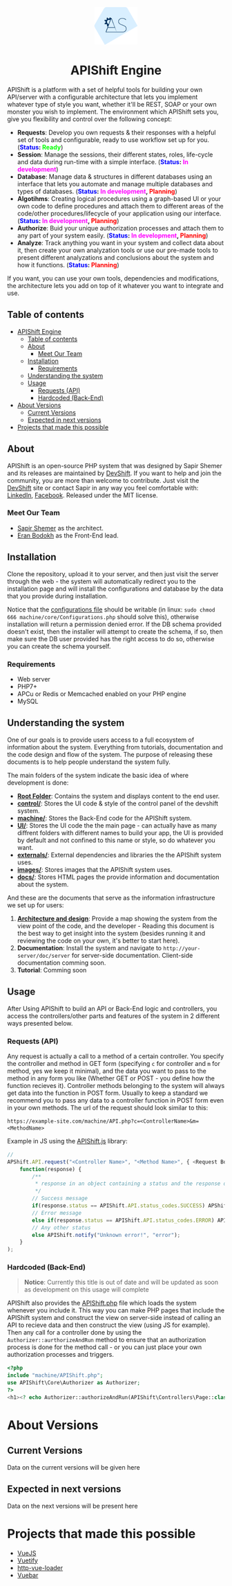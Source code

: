 <div align="center">
<img width="100px" src="https://raw.githubusercontent.com/DevShiftTeam/APIShift/master/images/apishift-logo.png">

# APIShift Engine
</div>

APIShift is a platform with a set of helpful tools for building your own API/server with a configurable architecture that lets you implement whatever type of style you want, whether it'll be REST, SOAP or your own monster you wish to implement. The environment which APIShift sets you, give you flexibility and control over the following concept:
 * **Requests**: Develop you own requests & their responses with a helpful set of tools and configurable, ready to use workflow set up for you. (**<span style="color:#0000ff">Status</span>: <span style="color:#00ff00">Ready</span>**)
 * **Session**: Manage the sessions, their different states, roles, life-cycle and data during run-time with a simple interface. (**<span style="color:#0000ff">Status</span>: <span style="color:#ff00ff">In development</span>**)
 * **Database**: Manage data & structures in different databases using an interface that lets you automate and manage multiple databases and types of databases. (**<span style="color:#0000ff">Status</span>: <span style="color:#ff00ff">In development</span>, <span style="color:#ff0000">Planning</span>**)
 * **Algotihms**: Creating logical procedures using a graph-based UI or your own code to define procedures and attach them to different areas of the code/other procedures/lifecycle of your application using our interface. (**<span style="color:#0000ff">Status</span>: <span style="color:#ff00ff">In development</span>, <span style="color:#ff0000">Planning</span>**)
 * **Authorize**: Buid your unique authorization processes and attach them to any part of your system easily. (**<span style="color:#0000ff">Status</span>: <span style="color:#ff00ff">In development</span>, <span style="color:#ff0000">Planning</span>**)
 * **Analyze**: Track anything you want in your system and collect data about it, then create your own analyzation tools or use our pre-made tools to present different analyzations and conclusions about the system and how it functions. (**<span style="color:#0000ff">Status</span>: <span style="color:#ff0000">Planning</span>**)

If you want, you can use your own tools, dependencies and modifications, the architecture lets you add on top of it whatever you want to integrate and use.

## Table of contents
- [APIShift Engine](#apishift-engine)
  - [Table of contents](#table-of-contents)
  - [About](#about)
    - [Meet Our Team](#meet-our-team)
  - [Installation](#installation)
    - [Requirements](#requirements)
  - [Understanding the system](#understanding-the-system)
  - [Usage](#usage)
    - [Requests (API)](#requests-api)
    - [Hardcoded (Back-End)](#hardcoded-back-end)
- [About Versions](#about-versions)
  - [Current Versions](#current-versions)
  - [Expected in next versions](#expected-in-next-versions)
- [Projects that made this possible](#projects-that-made-this-possible)

## About
APIShift is an open-source PHP system that was designed by Sapir Shemer and its releases are maintained by [DevShift](https://devshift.biz). If you want to help and join the community, you are more than welcome to contribute. Just visit the [DevShift](https://devshift.biz) site or contact Sapir in any way you feel comfortable with: [LinkedIn](https://www.linkedin.com/in/sapir-shemer/), [Facebook](https://www.facebook.com/sapir.shemer).
Released under the MIT license.

### Meet Our Team
 * [Sapir Shemer](https://github.com/LessComplexity) as the architect.
 * [Eran Bodokh](https://github.com/Bodokh) as the Front-End lead.

## Installation
Clone the repository, upload it to your server, and then just visit the server through the web - the system will automatically redirect you to the installation page and will install the configurations and database by the data that you provide during installation.

Notice that the [configurations file](machine/core/Configurations.php) should be writable (in linux: `sudo chmod 666 machine/core/Configurations.php` should solve this), otherwise installation will return a permission denied error. If the DB schema provided doesn't exist, then the installer will attempt to create the schema, if so, then make sure the DB user provided has the right access to do so, otherwise you can create the schema yourself.

### Requirements
 * Web server
 * PHP7+
 * APCu or Redis or Memcached enabled on your PHP engine
 * MySQL

## Understanding the system
One of our goals is to provide users access to a full ecosystem of information about the system. Everything from tutorials, documentation and the code design and flow of the system. The purpose of releasing these documents is to help people understand the system fully. 

The main folders of the system indicate the basic idea of where development is done:
* [**Root Folder**](/): Contains the system and displays content to the end user.
* [**control/**](control/): Stores the UI code & style of the control panel of the devshift system.
* [**machine/**](machine/): Stores the Back-End code for the APIShift system.
* [**UI/**](UI/): Stores the UI code the the main page - can actually have as many diffrent folders with different names to build your app, the UI is provided by default and not confined to this name or style, so do whatever you want.
* [**externals/**](externals/): External dependencies and libraries the the APIShift system uses.
* [**images/**](images/): Stores images that the APIShift system uses.
* [**docs/**](docs/): Stores HTML pages the provide information and documentation about the system.

And these are the documents that serve as the information infrastructure we set up for users:
 1. __[Architecture and design](ARCHITECTURE_AND_DESIGN.md)__: Provide a map showing the system from the view point of the code, and the developer - Reading this document is the best way to get insight into the system (besides running it and reviewing the code on your own, it's better to start here).
 2. __Documentation__: Install the system and navigate to `http://your-server/doc/server` for server-side documentation. Client-side documentation comming soon.
 3. __Tutorial__: Comming soon

## Usage
After Using APIShift to build an API or Back-End logic and controllers, you access the controllers/other parts and features of the system in 2 different ways presented below.

### Requests (API)
Any request is actually a call to a method of a certain controller. You specify the controller and method in GET form (specifying `c` for controller and `m` for method, yes we keep it minimal), and the data you want to pass to the method in any form you like (Whether GET or POST - you define how the function recieves it). Controller methods belonging to the system will always get data into the function in POST form. Usually to keep a standard we recommend you to pass any data to a controller function in POST form even in your own methods. The url of the request should look similar to this:

```
https://example-site.com/machine/API.php?c=<ControllerName>&m=<MethodName>
```

Example in JS using the [APIShift.js](control/UI/scripts/APIShift.js) library:
```javascript
// 
APShift.API.request("<Controller Name>", "<Method Name>", { <Request Body> },
    function(response) {
        /**
         * response in an object containing a status and the response data as either a string or an object
         */
        // Success message
        if(response.status == APIShift.API.status_codes.SUCCESS) APShift.notify(status.data, "success");
        // Error message
        else if(response.status == APIShift.API.status_codes.ERROR) APIShift.notify(status.data, "error");
        // Any other status
        else APIShift.notify("Unknown error!", "error");
    }
);
```

### Hardcoded (Back-End)
> **Notice**: Currently this title is out of date and will be updated as soon as development on this usage will complete

APIShift also provides the [APIShift.php](machine/APIShift.php) file which loads the system whenever you include it. This way you can make PHP pages that include the APIShift system and construct the view on server-side instead of calling an API to recieve data and then construct the view (using JS for example). Then any call for a controller done by using the `Authorizer::aurthorizeAndRun` method to ensure that an authorization process is done for the method call - or you can just place your own authorization processes and triggers.

```php
<?php
include "machine/APIShift.php";
use APIShift\Core\Authorizer as Authorizer;
?>
<h1><? echo Authorizer::authorizeAndRun(APIShift\Controllers\Page::class, "getPageTitle", ["name" => "Home"]); ?></h1>
```

# About Versions
## Current Versions
Data on the current versions will be given here

## Expected in next versions
Data on the next versions will be present here

# Projects that made this possible
 * [VueJS](https://github.com/vuejs)
 * [Vuetify](https://github.com/vuetifyjs)
 * [http-vue-loader](https://github.com/FranckFreiburger/http-vue-loader)
 * [Vuebar](https://github.com/DominikSerafin/vuebar)